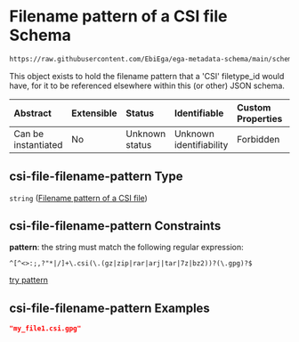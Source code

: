 # Filename pattern of a CSI file Schema

```txt
https://raw.githubusercontent.com/EbiEga/ega-metadata-schema/main/schemas/EGA.common-definitions.json#/definitions/csi-file-filename-pattern
```

This object exists to hold the filename pattern that a 'CSI' filetype\_id would have, for it to be referenced elsewhere within this (or other) JSON schema.

| Abstract            | Extensible | Status         | Identifiable            | Custom Properties | Additional Properties | Access Restrictions | Defined In                                                                                           |
| :------------------ | :--------- | :------------- | :---------------------- | :---------------- | :-------------------- | :------------------ | :--------------------------------------------------------------------------------------------------- |
| Can be instantiated | No         | Unknown status | Unknown identifiability | Forbidden         | Allowed               | none                | [EGA.common-definitions.json\*](../../../schemas/EGA.common-definitions.json "open original schema") |

## csi-file-filename-pattern Type

`string` ([Filename pattern of a CSI file](ega-12-definitions-filename-pattern-of-a-csi-file.md))

## csi-file-filename-pattern Constraints

**pattern**: the string must match the following regular expression:&#x20;

```regexp
^[^<>:;,?"*|/]+\.csi(\.(gz|zip|rar|arj|tar|7z|bz2))?(\.gpg)?$
```

[try pattern](https://regexr.com/?expression=%5E%5B%5E%3C%3E%3A%3B%2C%3F%22*%7C%2F%5D%2B%5C.csi\(%5C.\(gz%7Czip%7Crar%7Carj%7Ctar%7C7z%7Cbz2\)\)%3F\(%5C.gpg\)%3F%24 "try regular expression with regexr.com")

## csi-file-filename-pattern Examples

```json
"my_file1.csi.gpg"
```

